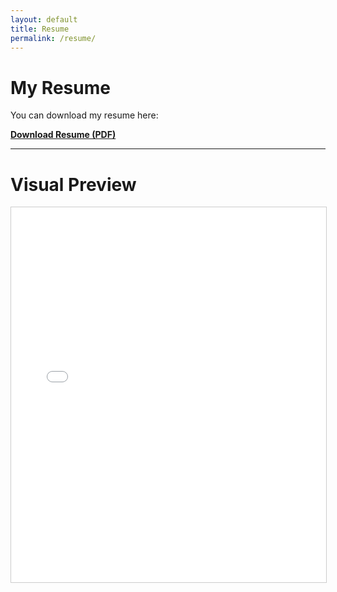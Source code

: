 ```yaml
---
layout: default
title: Resume
permalink: /resume/
---
```


# My Resume

You can download my resume here:

[**Download Resume (PDF)**](/assets/resume.pdf)

---

# Visual Preview

<iframe src="/assets/resume.pdf" width="100%" height="600px" style="border: 1px solid #ccc;"></iframe>
